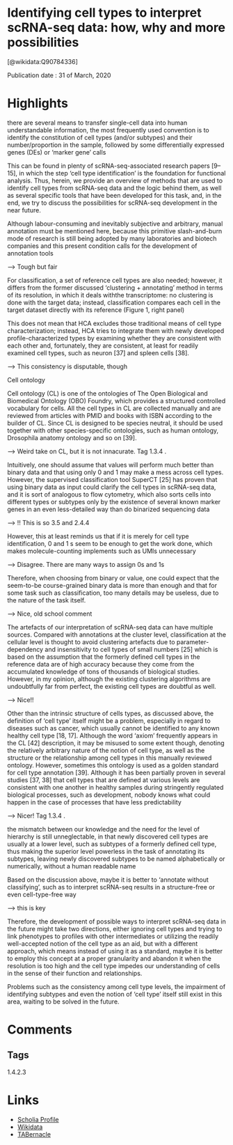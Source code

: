 
Identifying cell types to interpret scRNA-seq data: how, why and more possibilities
===================================================================================
  
  [@wikidata:Q90784336]  
  
Publication date : 31 of March, 2020  

# Highlights
there are several means to transfer single-cell data into human understandable information, the most frequently used convention is to identify the constitution of cell types (and/or subtypes)
and their number/proportion in the sample, followed by some
differentially expressed genes (DEs) or ‘marker gene’ calls

This can be found in plenty of scRNA-seq-associated research papers
[9–15], in which the step ‘cell type identification’ is the
foundation for functional analysis. Thus, herein, we provide
an overview of methods that are used to identify cell types
from scRNA-seq data and the logic behind them, as well as
several specific tools that have been developed for this task,
and, in the end, we try to discuss the possibilities for scRNA-seq
development in the near future.

Although
labour-consuming and inevitably subjective and arbitrary, manual annotation must be mentioned here, because this primitive
slash-and-burn mode of research is still being adopted by many
laboratories and biotech companies and this present condition
calls for the development of annotation tools

--> Tough but fair

For classification, a set of reference cell types are also needed;
however, it differs from the former discussed ‘clustering + annotating’ method in terms of its resolution, in which it deals withthe transcriptome: no clustering is done with the target data;
instead, classification compares each cell in the target dataset
directly with its reference (Figure 1, right panel)


This does not mean that HCA excludes those traditional
means of cell type characterization; instead, HCA tries to
integrate them with newly developed profile-characterized
types by examining whether they are consistent with each
other and, fortunately, they are consistent, at least for readily
examined cell types, such as neuron [37] and spleen cells [38].

--> This consistency is disputable, though

Cell ontology

Cell ontology (CL) is one of the ontologies of The Open Biological and Biomedical Ontology (OBO) Foundry, which provides a
structured controlled vocabulary for cells. All the cell types in
CL are collected manually and are reviewed from articles with
PMID and books with ISBN according to the builder of CL. Since
CL is designed to be species neutral, it should be used together
with other species-specific ontologies, such as human ontology,
Drosophila anatomy ontology and so on [39].

--> Weird take on CL, but it is not innacurate. Tag 1.3.4 .

Intuitively, one should assume that values will perform much
better than binary data and that using only 0 and 1 may make
a mess across cell types. However, the supervised classification
tool SuperCT [25] has proven that using binary data as input
could clarify the cell types in scRNA-seq data, and it is sort of
analogous to flow cytometry, which also sorts cells into different
types or subtypes only by the existence of several known marker
genes in an even less-detailed way than do binarized sequencing data

--> !! This is so 3.5 and 2.4.4

However, this at
least reminds us that if it is merely for cell type identification,
0 and 1 s seem to be enough to get the work done, which makes
molecule-counting implements such as UMIs unnecessary

--> Disagree. There are many ways to assign 0s and 1s

Therefore, when choosing from binary or value, one could expect
that the seem-to-be course-grained binary data is more than
enough and that for some task such as classification, too many
details may be useless, due to the nature of the task itself.

--> Nice, old school comment


The artefacts of our interpretation of scRNA-seq data can have
multiple sources. Compared with annotations at the cluster
level, classification at the cellular level is thought to avoid
clustering artefacts due to parameter-dependency and insensitivity to cell types of small numbers [25]
which is based on
the assumption that the formerly defined cell types in the
reference data are of high accuracy because they come from
the accumulated knowledge of tons of thousands of biological
studies. However, in my opinion, although the existing clustering
algorithms are undoubtfully far from perfect, the existing cell
types are doubtful as well.

--> Nice!!


Other than the intrinsic structure of cells types, as discussed
above, the definition of ‘cell type’ itself might be a problem,
especially in regard to diseases such as cancer, which usually
cannot be identified to any known healthy cell type [18, 17].
Although the word ‘axiom’ frequently appears in the CL [42]
description, it may be misused to some extent though, denoting
the relatively arbitrary nature of the notion of cell type, as well as
the structure or the relationship among cell types in this manually reviewed ontology. However, sometimes this ontology is
used as a golden standard for cell type annotation [39]. Although
it has been partially proven in several studies [37, 38] that cell
types that are defined at various levels are consistent with one
another in healthy samples during stringently regulated biological processes, such as development, nobody knows what could
happen in the case of processes that have less predictability

--> Nicer! Tag 1.3.4 .

the mismatch
between our knowledge and the need for the level of hierarchy
is still unneglectable, in that newly discovered cell types are
usually at a lower level, such as subtypes of a formerly defined
cell type, thus making the superior level powerless in the task of
annotating its subtypes, leaving newly discovered subtypes to be
named alphabetically or numerically, without a human readable
name

Based on the discussion above, maybe it is better to ‘annotate
without classifying’, such as to interpret scRNA-seq results in a
structure-free or even cell-type-free way

--> this is key

Therefore, the development of possible ways to interpret scRNA-seq data in the
future might take two directions, either ignoring cell types and
trying to link phenotypes to profiles with other intermediates
or utilizing the readily well-accepted notion of the cell type as
an aid, but with a different approach, which means instead of
using it as a standard, maybe it is better to employ this concept
at a proper granularity and abandon it when the resolution is too
high and the cell type impedes our understanding of cells in the
sense of their function and relationships.

Problems such as the consistency among cell type
levels, the impairment of identifying subtypes and
even the notion of ‘cell type’ itself still exist in this
area, waiting to be solved in the future.


# Comments


## Tags

1.4.2.3


# Links
  
 * [Scholia Profile](https://scholia.toolforge.org/work/Q90784336)  
 * [Wikidata](https://www.wikidata.org/wiki/Q90784336)  
 * [TABernacle](https://tabernacle.toolforge.org/?#/tab/manual/Q90784336/P921%3BP4510)  
